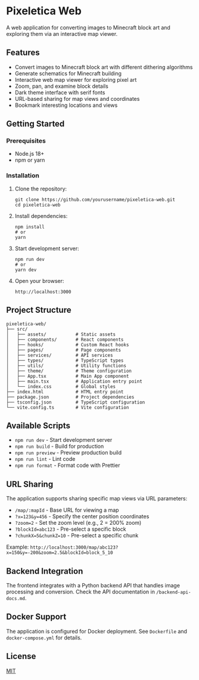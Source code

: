 # Pixeletica Web

A web application for converting images to Minecraft block art and exploring them via an interactive map viewer.

## Features

- Convert images to Minecraft block art with different dithering algorithms
- Generate schematics for Minecraft building
- Interactive web map viewer for exploring pixel art
- Zoom, pan, and examine block details
- Dark theme interface with serif fonts
- URL-based sharing for map views and coordinates
- Bookmark interesting locations and views

## Getting Started

### Prerequisites

- Node.js 18+
- npm or yarn

### Installation

1. Clone the repository:
   ```
   git clone https://github.com/yourusername/pixeletica-web.git
   cd pixeletica-web
   ```

2. Install dependencies:
   ```
   npm install
   # or
   yarn
   ```

3. Start development server:
   ```
   npm run dev
   # or
   yarn dev
   ```

4. Open your browser:
   ```
   http://localhost:3000
   ```

## Project Structure

```
pixeletica-web/
├── src/
│   ├── assets/           # Static assets
│   ├── components/       # React components
│   ├── hooks/            # Custom React hooks
│   ├── pages/            # Page components
│   ├── services/         # API services
│   ├── types/            # TypeScript types
│   ├── utils/            # Utility functions
│   ├── theme/            # Theme configuration
│   ├── App.tsx           # Main App component
│   ├── main.tsx          # Application entry point
│   └── index.css         # Global styles
├── index.html            # HTML entry point
├── package.json          # Project dependencies
├── tsconfig.json         # TypeScript configuration
└── vite.config.ts        # Vite configuration
```

## Available Scripts

- `npm run dev` - Start development server
- `npm run build` - Build for production
- `npm run preview` - Preview production build
- `npm run lint` - Lint code
- `npm run format` - Format code with Prettier

## URL Sharing

The application supports sharing specific map views via URL parameters:

- `/map/:mapId` - Base URL for viewing a map
- `?x=123&y=456` - Specify the center position coordinates
- `?zoom=2` - Set the zoom level (e.g., 2 = 200% zoom)
- `?blockId=abc123` - Pre-select a specific block
- `?chunkX=5&chunkZ=10` - Pre-select a specific chunk

Example: `http://localhost:3000/map/abc123?x=150&y=-200&zoom=2.5&blockId=block_5_10`

## Backend Integration

The frontend integrates with a Python backend API that handles image processing and conversion. Check the API documentation in `/backend-api-docs.md`.

## Docker Support

The application is configured for Docker deployment. See `Dockerfile` and `docker-compose.yml` for details.

## License

[MIT](LICENSE)
